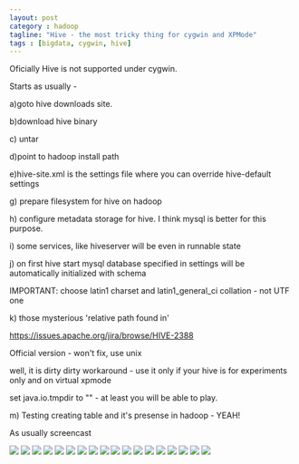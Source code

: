 ```yaml
---
layout: post
category : hadoop
tagline: "Hive - the most tricky thing for cygwin and XPMode"
tags : [bigdata, cygwin, hive]
---
```

Oficially Hive is not supported under cygwin.

Starts as usually -

a)goto hive downloads site.

b)download hive binary

c) untar

d)point to hadoop install path

e)hive-site.xml is the settings file where you can override hive-default settings

g) prepare filesystem for hive on hadoop

h) configure metadata storage for hive. I think mysql is better for this purpose.

i) some services, like hiveserver will be even in runnable state

j) on first hive start mysql database specified in settings will be automatically initialized with schema

IMPORTANT: choose latin1 charset and latin1_general_ci collation - not UTF one

k) those mysterious 'relative path found in'

https://issues.apache.org/jira/browse/HIVE-2388

Official version - won't fix, use unix

well, it is dirty dirty workaround - use it only if your hive is for experiments only and on virtual xpmode

set java.io.tmpdir to "" - at least you will be able to play.

m) Testing creating table and it's presense in hadoop - YEAH!



As usually screencast

<div class='p_embed p_image_embed'>
<img src='/image/2012/05/41631364-ScreenHunter_202_20120524.jpg'>
<img src='/image/2012/05/41631390-ScreenHunter_203_20120524.jpg'>
<img src='/image/2012/05/41631415-ScreenHunter_204_20120524.jpg'>
<img src='/image/2012/05/41631425-ScreenHunter_205_20120524.jpg'>
<img src='/image/2012/05/41631429-ScreenHunter_206_20120524.jpg'>
<img src='/image/2012/05/41631441-ScreenHunter_207_20120524.jpg'>
<img src='/image/2012/05/41631448-ScreenHunter_207_20120525.jpg'>
<img src='/image/2012/05/41631454-ScreenHunter_207_20120524.jpg'>
<img src='/image/2012/05/41631497-ScreenHunter_208_20120525.jpg'>
<img src='/image/2012/05/41631519-ScreenHunter_208_20120529.jpg'>
<img src='/image/2012/05/41631549-ScreenHunter_208_20120530.jpg'>
<img src='/image/2012/05/41631577-ScreenHunter_209_20120530.jpg'>
<img src='/image/2012/05/41631593-ScreenHunter_210_20120530.jpg'>
<img src='/image/2012/05/41631617-ScreenHunter_211_20120530.jpg'>
<img src='/image/2012/05/41631639-ScreenHunter_212_20120530.jpg'>
<img src='/image/2012/05/41631658-ScreenHunter_213_20120530.jpg'>
<img src='/image/2012/05/41631679-ScreenHunter_215_20120530.jpg'>
<img src='/image/2012/05/41631694-ScreenHunter_216_20120530.jpg'>
</div>